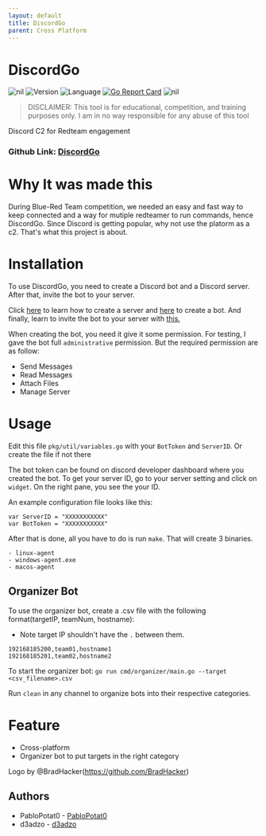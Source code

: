 ```yaml
---
layout: default
title: DiscordGo
parent: Cross Platform
---
```


# DiscordGo

![nil](https://img.shields.io/badge/nil-goated-green)
![Version](https://img.shields.io/badge/Version-2.0-brightgreen)
![Language](https://img.shields.io/badge/Language-Go-blue.svg?longCache=true&style=flat-square)
[![Go Report Card](https://goreportcard.com/badge/github.com/emmaunel/DiscordGo)](https://goreportcard.com/report/github.com/emmaunel/DiscordGo)
![nil](https://img.shields.io/badge/nil-goated-green)

> DISCLAIMER: This tool is for educational, competition, and training purposes only. I am in no way responsible for any abuse of this tool

Discord C2 for Redteam engagement

### Github Link: [DiscordGo](https://github.com/emmaunel/DiscordGo)

# Why It was made this

During Blue-Red Team competition, we needed an easy and fast way to keep connected and a way for mutiple redteamer to run commands, hence DiscordGo.
Since Discord is getting popular, why not use the platorm as a c2.
That's what this project is about.

# Installation

To use DiscordGo, you need to create a Discord bot and a Discord server. After that, invite the bot to your server.

Click [here](https://support.discord.com/hc/en-us/articles/204849977-How-do-I-create-a-server-) to learn how to create a server and [here](https://discordjs.guide/preparations/setting-up-a-bot-application.html#creating-your-bot) to create a bot. And finally, learn to invite the bot to your server with [this.](https://discordjs.guide/preparations/adding-your-bot-to-servers.html#bot-invite-links)

When creating the bot, you need it give it some permission. For testing, I gave the bot full `administrative` permission. But the required permission are as follow:

* Send Messages
* Read Messages
* Attach Files
* Manage Server

# Usage

Edit this file `pkg/util/variables.go` with your `BotToken` and `ServerID`. Or create the file if not there

The bot token can be found on discord developer dashboard where you created the bot. To get your server ID, go to your server setting and click on `widget`. On the right pane, you see the your ID.

An example configuration file looks like this:
```
var ServerID = "XXXXXXXXXXX"
var BotToken = "XXXXXXXXXXX"
```

After that is done, all you have to do is run `make`. That will create 3 binaries.

```
- linux-agent
- windows-agent.exe
- macos-agent
```

## Organizer Bot

To use the organizer bot, create a .csv file with the following format(targetIP, teamNum, hostname):
* Note target IP shouldn't have the `.` between them.

```
192168185200,team01,hostname1
192168185201,team02,hostname2
```

To start the organizer bot: `go run cmd/organizer/main.go --target <csv_filename>.csv`

Run `clean` in any channel to organize bots into their respective categories.

# Feature

* Cross-platform
* Organizer bot to put targets in the right category


Logo by @BradHacker(https://github.com/BradHacker)

## Authors

- PabloPotat0 - [PabloPotat0](https://github.com/emmanuel)
- d3adzo - [d3adzo](https://github.com/d3adzo)